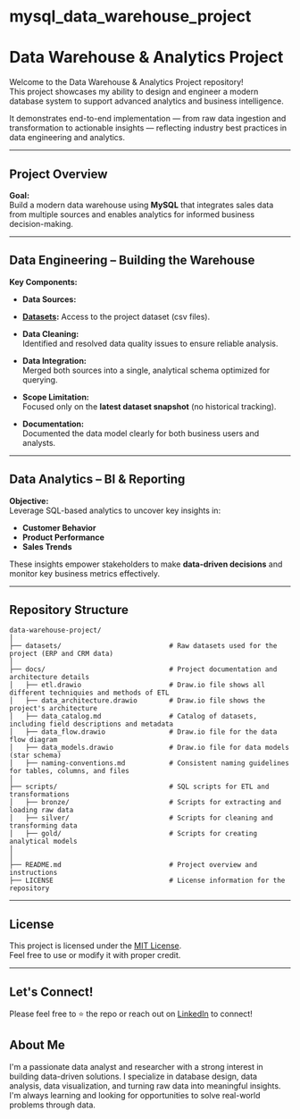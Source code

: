 # mysql_data_warehouse_project

# Data Warehouse & Analytics Project

Welcome to the Data Warehouse & Analytics Project repository!  
This project showcases my ability to design and engineer a modern database system to support advanced analytics and business intelligence.

It demonstrates end-to-end implementation — from raw data ingestion and transformation to actionable insights — reflecting industry best practices in data engineering and analytics.

---

## Project Overview

**Goal:**  
Build a modern data warehouse using **MySQL** that integrates sales data from multiple sources and enables analytics for informed business decision-making.

---

##  Data Engineering – Building the Warehouse

**Key Components:**

- **Data Sources:**  
- **[Datasets](datasets/):** Access to the project dataset (csv files).

- **Data Cleaning:**  
  Identified and resolved data quality issues to ensure reliable analysis.

- **Data Integration:**  
  Merged both sources into a single, analytical schema optimized for querying.

- **Scope Limitation:**  
  Focused only on the **latest dataset snapshot** (no historical tracking).

- **Documentation:**  
  Documented the data model clearly for both business users and analysts.

---

## Data Analytics – BI & Reporting

**Objective:**  
Leverage SQL-based analytics to uncover key insights in:

-  **Customer Behavior**
-  **Product Performance**
-  **Sales Trends**

These insights empower stakeholders to make **data-driven decisions** and monitor key business metrics effectively.

---
## Repository Structure
```
data-warehouse-project/
│
├── datasets/                           # Raw datasets used for the project (ERP and CRM data)
│
├── docs/                               # Project documentation and architecture details
│   ├── etl.drawio                      # Draw.io file shows all different techniquies and methods of ETL
│   ├── data_architecture.drawio        # Draw.io file shows the project's architecture
│   ├── data_catalog.md                 # Catalog of datasets, including field descriptions and metadata
│   ├── data_flow.drawio                # Draw.io file for the data flow diagram
│   ├── data_models.drawio              # Draw.io file for data models (star schema)
│   ├── naming-conventions.md           # Consistent naming guidelines for tables, columns, and files
│
├── scripts/                            # SQL scripts for ETL and transformations
│   ├── bronze/                         # Scripts for extracting and loading raw data
│   ├── silver/                         # Scripts for cleaning and transforming data
│   ├── gold/                           # Scripts for creating analytical models
│
│
├── README.md                           # Project overview and instructions
├── LICENSE                             # License information for the repository
```
---

##  License

This project is licensed under the [MIT License](LICENSE).  
Feel free to use or modify it with proper credit.

---

##  Let's Connect!

Please feel free to ⭐ the repo or reach out on [LinkedIn](https://www.linkedin.com/in/reuben-samuel-b55b97234/) to connect!

## About Me

I'm a passionate data analyst and researcher with a strong interest in building data-driven solutions. I specialize in database design, data analysis, data visualization, and turning raw data into meaningful insights. I'm always learning and looking for opportunities to solve real-world problems through data.


